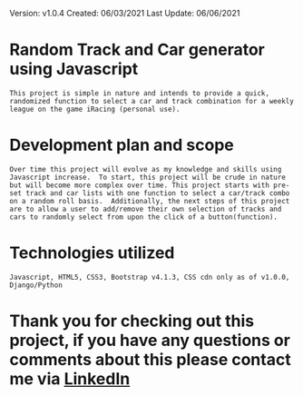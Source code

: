 Version: v1.0.4
Created: 06/03/2021
Last Update: 06/06/2021

# Random Track and Car generator using Javascript #

    This project is simple in nature and intends to provide a quick, randomized function to select a car and track combination for a weekly league on the game iRacing (personal use).

# Development plan and scope #
    Over time this project will evolve as my knowledge and skills using Javascript increase.  To start, this project will be crude in nature but will become more complex over time. This project starts with pre-set track and car lists with one function to select a car/track combo on a random roll basis.  Additionally, the next steps of this project are to allow a user to add/remove their own selection of tracks and cars to randomly select from upon the click of a button(function).

# Technologies utilized #
    Javascript, HTML5, CSS3, Bootstrap v4.1.3, CSS cdn only as of v1.0.0, Django/Python

# Thank you for checking out this project, if you have any questions or comments about this please contact me via [LinkedIn](https://www.linkedin.com/in/dallas-pataska/) #

